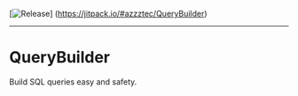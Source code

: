 [![Release](https://jitpack.io/v/User/Repo.svg)]
(https://jitpack.io/#azzztec/QueryBuilder)
***
# QueryBuilder
Build SQL queries easy and safety.
